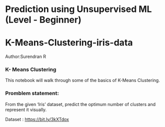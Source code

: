 
# Prediction using Unsupervised ML (Level - Beginner)
# K-Means-Clustering-iris-data

Author:Surendran R

### K- Means Clustering

This notebook will walk through some of the basics of K-Means Clustering.

### Promblem statement:
From the given ‘Iris’ dataset, predict the optimum number of clusters and
represent it visually. 

Dataset : https://bit.ly/3kXTdox
